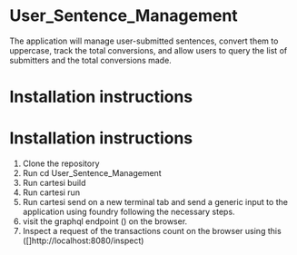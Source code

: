 # User_Sentence_Management

The application will manage user-submitted sentences, convert them to uppercase, track the total conversions, and allow users to query the list of submitters and the total conversions made.

# Installation instructions
[](https://docs.cartesi.io/cartesi-rollups/1.3/development/installation/)

# Installation instructions
1. Clone the repository
2. Run cd User_Sentence_Management
3. Run cartesi build
4. Run cartesi run
5. Run cartesi send on a new terminal tab and send a generic input to the application using foundry following the necessary steps.
6. visit the graphql endpoint ([](http://localhost:8080/graphql)) on the browser.
7. Inspect a request of the transactions count on the browser using this ([]http://localhost:8080/inspect)